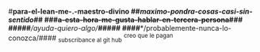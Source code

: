 #**para-el-lean-me-.-maestro-divino
##*maximo-pondra-cosas-casi-sin-sentido*##
###~~a-esta-hora-me-gusta-hablar-en-tercera-persona~~###
<br>
#####**_/ayuda-quiero-algo/_**#####
####***/probablemente-nunca-lo-conozca/####
	<sub>subscribance al git hub</sub>
<sup>creo que le pagan</sup>














